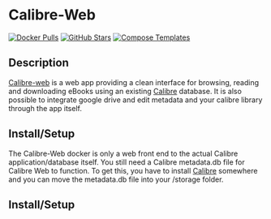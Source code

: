 # Calibre-Web

[![Docker Pulls](https://img.shields.io/docker/pulls/linuxserver/calibre-web?style=flat-square&color=607D8B&label=docker%20pulls&logo=docker)](https://hub.docker.com/r/linuxserver/calibre-web)
[![GitHub Stars](https://img.shields.io/github/stars/linuxserver/docker-calibre-web?style=flat-square&color=607D8B&label=github%20stars&logo=github)](https://github.com/linuxserver/docker-calibre-web)
[![Compose Templates](https://img.shields.io/static/v1?style=flat-square&color=607D8B&label=compose&message=templates)](https://github.com/GhostWriters/DockSTARTer/tree/master/compose/.apps/calibreweb)

## Description

[Calibre-web](https://github.com/janeczku/calibre-web) is a web app providing a clean interface for browsing, reading and downloading eBooks using an existing [Calibre](https://calibre-ebook.com/) database. It is also possible to integrate google drive and edit metadata and your calibre library through the app itself.

## Install/Setup

The Calibre-Web docker is only a web front end to the actual Calibre application/database itself. You still need a Calibre  metadata.db file for Calibre Web to function. To get this, you have to install [Calibre](https://calibre-ebook.com/download) somewhere and you can move the metadata.db file into your /storage folder.

## Install/Setup
